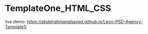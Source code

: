 # TemplateOne_HTML_CSS

live demo: https://abdelrahmanalsayed.github.io/Leon-PSD-Agency-Template1/

